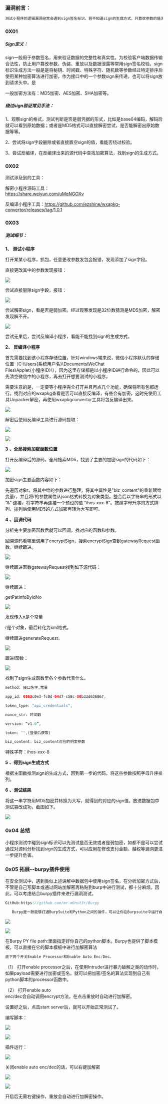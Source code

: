 ### 漏洞前言：

```php
测试小程序的逻辑漏洞经常会遇到sign签名标识，若不知道sign的生成方式，只篡改参数的值无法修改sign的值，那么漏洞测试就很难进行下一步。本篇分享将围绕如何绕过小程序sign标识展开。
```

### 0X01

##### Sign定义：

sign一般用于参数签名，用来验证数据的完整性和真实性。为校验客户端数据传输合法性，防止用户篡改参数、伪装、重放以及数据泄露等常用sign签名校验。sign标识生成方法一般是是将秘钥、时间戳、特殊字符、随机数等参数经过特定排序后使用某种加密算法进行加密，作为接口中的一个参数sign来传递，也可以将sign放到请求头中。是

一般加密方法有：MD5加密、AES加密、SHA加密等。

##### 绕过sign验证常见手法：

1、观察sign的格式，测试判断是否是弱凭据的形式，比如是base64编码，解码后就可以看到原始数据；或者是MD5格式可以直接解密尝试，是否能解密出原始数据等等。

2、尝试将sign字段删除或者直接置空sign的值，看能否绕过校验。

3、尝试反编译，在反编译出来的源代码中查找加密算法，找到sign的生成方式。

### 0X02

测试涉及到的工具：

解密小程序源码工具：  
<https://share.weiyun.com/uMqNGOXv>

反编译小程序工具：<https://github.com/ezshine/wxapkg-convertor/releases/tag/1.0.1>

### 0X03

##### 测试细节：

**1、** **测试小程序**

打开某某小程序，抓包，任意更改参数发包会报错，发现添加了sign字段。

直接更改其中的参数发现报错：

![](https://shs3.b.qianxin.com/butian_public/f590695ca0435a1fda1a181ea345c03ee122bb9afe6a8.jpg)

尝试直接删除sign字段，报错：

![](https://shs3.b.qianxin.com/butian_public/f566323c65eef08d567e78898ac7f68a9f71b696e2acf.jpg)

尝试解密sign，看是否是弱加密。经过观察发现是32位数猜测是MD5加密，解密发现解不开。

![](https://shs3.b.qianxin.com/butian_public/f938960a6d5be3a61a26ff6d57233efc45a0ec85bfd44.jpg)

尝试无果后，尝试反编译小程序，看能不能找到sign的生成方式。

**2、** **反编译小程序**

首先需要找到该小程序存储位置，针对windows端来说，微信小程序默认的存储位置（C:\\Users{系统用户名}\\Documents\\WeChat  
Files\\Applet{小程序ID}\\），因为这里存储都是以小程序ID进行命令的，因此可以先清空微信中的小程序，再去打开想要测试的小程序。

需要注意的是，一定要等小程序完全打开并且再点几个功能，确保将所有包都运行。找到对应的wxapkg查看是否可以直接反编译，有些会有加密，这时先使用工具Unpacker解密，再使用wxapkgconvertor工具将包反编译出来。

![](https://shs3.b.qianxin.com/butian_public/f918852b75f76b67930835f52f4505adec771f2b73878.jpg)

解密后使用反编译工具进行源码提取：

![](https://shs3.b.qianxin.com/butian_public/f3313358d750b9ff59306b2da93b429f8c39fb91696f5.jpg)

![](https://shs3.b.qianxin.com/butian_public/f27212248bf03cffd0fcdbf7c00a7e9d71f83822df583.jpg)

**3** **、全局搜索加密函数位置**

打开反编译后的源码，全局搜索MD5，找到了主要的加密sign的代码如下：

![](https://shs3.b.qianxin.com/butian_public/f76465838e73af1b37f3d9ee4775525e0bb7c5e81fce4.jpg)

加密sign主要函数内容如下：

先遍历对象t，将其中给的参数进行整理，将其中属性是"biz\_content"的重新赋给变量r，并且将r的参数属性从json格式转换为对象类型。整合后以字符串的形式以 “&amp;” 连接，将字符串再连接一个预设的值 “ihos-xxx-8”。按照字母升序的方式排列，排列后使用MD5的方式加密再转为大写即可。

**4** **、回调代码**

分析完主要加密函数后就可以回调，找对应的函数和参数。

回溯源码看哪里调用了encryptSign，搜索encryptSign查到gatewayRequest函数。继续跟进。

![](https://shs3.b.qianxin.com/butian_public/f79256630f0c55edefda60e7c2f3e9f59e77b49ffa448.jpg)

继续跟进函数gatewayRequest找到如下源代码：

![](https://shs3.b.qianxin.com/butian_public/f64023537c859ef710afd22dc2f3cd67484dfbc3383db.jpg)

继续跟进：

getPatInfoByIdNo

![](https://shs3.b.qianxin.com/butian_public/f330309c41cf21ead7877ddc78e2acecd5a118640a8f1.jpg)

发现传入n是个常量

r是个对象，最后转化为xml格式。

继续跟进generateRequest。

![](https://shs3.b.qianxin.com/butian_public/f579570cfece0394aa18bc024888e995b7bca4bdb9be3.jpg)

跟进l函数：

![](https://shs3.b.qianxin.com/butian_public/f22797398b5ac934b6d422510df06216ea7e86b39a1af.jpg)

找到了sign生成函数里各个参数代表什么。

```php
method: 接口名字,常量

app_id: 0863c0e3-fc0d-04d7-c58c-80b33d636867,

token_type: "api_credentials",

nonce_str: 时间戳

version: “v1.0”,

token: "",(登录后获取)

biz_content: biz_content对应的明文参数
```

特殊字符：ihos-xxx-8

**5** **、得到sign生成方式**

根据主函数推测sign的生成方式，回到第一步的代码，将这些参数按照字母升序排列。

**6** **、测试结果**

将这一串字符用MD5加密并转换为大写，就得到的对应的sign值。放进数据包中测试篡改成功，截图如下。

![](https://shs3.b.qianxin.com/butian_public/f933294ea89fb61001f75062a6ee38a6821bb8498d739.jpg)

### 0x04 总结

小程序测试中碰到sign标识可以先测试是否无效或者是弱加密，如都不是可以尝试通过对源码分析找到sign的生成方式，可以应用在修改支付金额、越权等漏洞更进一步提升危害。

### 0x05 拓展--burpy插件使用

在安全测试中，遇到类似上述讲解中数据包中使用sign签名，在分析加密方式后，不管是自己写脚本或通过网站加解密再粘贴到burp中进行测试，都十分麻烦。因此，可以考虑结合burpy插件来进行漏洞测试。

```php
GitHub:https://github.com/mr-m0nst3r/Burpy

   Burpy是一款能够打通BurpSuite和Python之间的插件，可以让你在Burpsuite中运行自己指定python脚本。在测试中，只需要点击就能达到自动加解密且替换http请求头或请求体中的数据的目的。
```

![](https://shs3.b.qianxin.com/butian_public/f611211602efed27d5db80b589bde506b1387deceb477.jpg)

![](https://shs3.b.qianxin.com/butian_public/f2862401ea8e158f36b4e6729ed52cda1f47c5ab8e9c3.jpg)

在Burpy PY file path:里面指定好你自己的python脚本。Burpy也提供了脚本模板，可以直接在它的脚本模板中进行加解密算法

```php
底下两个开关Enable Processor和Enable Auto Enc/Dec。
```

（1） 打开enable processor之后，在使用Intruder进行暴力破解之类的动作时，如果payload需要进行加密或签名，就可以把加密/签名的算法实现到自己有python脚本的processor函数中。

（2） 打开enable auto  
enc/dec会自动调用encrypt方法，在点击重放时自动进行加解密。

设置好之后，点击start server后，就可以开始正常测试了。

编写脚本：

![](https://shs3.b.qianxin.com/butian_public/f3771408d99251a36860271d69fada9f43a3a0f2509a1.jpg)

![](https://shs3.b.qianxin.com/butian_public/f551683a4c43c65648bbeb30297e547c2da0c14427f77.jpg)

插件运行：

![](https://shs3.b.qianxin.com/butian_public/f669710280e6c89fcf9a9f3d530fbcbf3561ef5e8f7e7.jpg)

关闭enable auto enc/dec的话，可以右键加解密

![](https://shs3.b.qianxin.com/butian_public/f33033949e12f215ad4c28868aee39aab8184dd13e10d.jpg)

![](https://shs3.b.qianxin.com/butian_public/f5055754e310cd175239c656956277afe4aaa2cc5a28c.jpg)

开启后无需右键操作，重放会自动进行加解密操作。